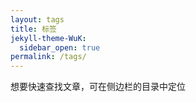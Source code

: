 ```yaml
---
layout: tags
title: 标签
jekyll-theme-WuK:
  sidebar_open: true
permalink: /tags/
---
```


想要快速查找文章，可在侧边栏的目录中定位

